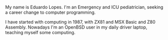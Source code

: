 My name is Eduardo Lopes. I'm an Emergency and ICU pediatrician, seeking a career change to computer programming. 

I have started with computing in 1987, with ZX81 and MSX Basic and Z80 Assembly. Nowadays I'm an OpenBSD user in my daily driver laptop, teaching myself some computing.
